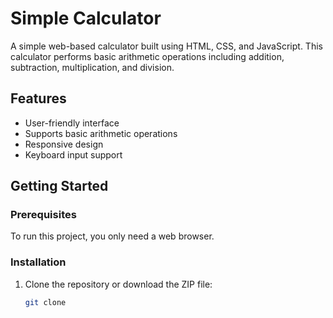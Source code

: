 # Simple Calculator

A simple web-based calculator built using HTML, CSS, and JavaScript. This calculator performs basic arithmetic operations including addition, subtraction, multiplication, and division.

## Features

- User-friendly interface
- Supports basic arithmetic operations
- Responsive design
- Keyboard input support

## Getting Started

### Prerequisites

To run this project, you only need a web browser.

### Installation

1. Clone the repository or download the ZIP file:

   ```bash
   git clone 
